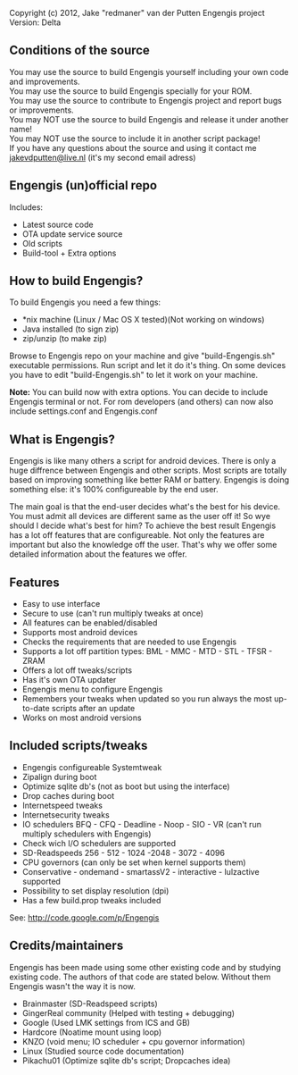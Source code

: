 Copyright (c) 2012, Jake "redmaner" van der Putten
Engengis project
Version: Delta

Conditions of the source
-------------------------------------------------------------------------------------
You may use the source to build Engengis yourself including your own code and improvements.  
You may use the source to build Engengis specially for your ROM.  
You may use the source to contribute to Engengis project and report bugs or improvements.  
You may NOT use the source to build Engengis and release it under another name!  
You may NOT use the source to include it in another script package!  
If you have any questions about the source and using it contact me jakevdputten@live.nl (it's my second email adress)

Engengis (un)official repo
--------------------------------------------------------------------------------------
Includes:

 * Latest source code
 * OTA update service source
 * Old scripts
 * Build-tool + Extra options

How to build Engengis?
--------------------------------------------------------------------------------------
To build Engengis you need a few things: 

 * *nix machine  (Linux / Mac OS X tested)(Not working on windows)
 * Java installed (to sign zip)
 * zip/unzip (to make zip)

Browse to Engengis repo on your machine and give "build-Engengis.sh" executable permissions. Run script and let it do it's thing. On some devices you have to edit "build-Engengis.sh" to let it work on your machine.

**Note:** You can build now with extra options. You can decide to include Engengis terminal or not. For rom developers (and others) can now also include settings.conf and Engengis.conf

What is Engengis?
--------------------------------------------------------------------------------------
Engengis is like many others a script for android devices. There is only a huge diffrence between Engengis and other scripts. Most scripts are totally based on improving something like better RAM or battery. Engengis is doing something else: it's 100% configureable by the end user.

The main goal is that the end-user decides what's the best for his device. You must admit all devices are different same as the user off it! So wye should I decide what's best for him? To achieve the best result Engengis has a lot off features that are configureable. Not only the features are important but also the knowledge off the user. That's why we offer some detailed information about the features we offer.

Features
--------------------------------------------------------------------------------------
 * Easy to use interface
 * Secure to use (can't run multiply tweaks at once)
 * All features can be enabled/disabled
 * Supports most android devices
 * Checks the requirements that are needed to use Engengis
 * Supports a lot off partition types: BML - MMC - MTD - STL - TFSR - ZRAM
 * Offers a lot off tweaks/scripts
 * Has it's own OTA updater
 * Engengis menu to configure Engengis
 * Remembers your tweaks when updated so you run always the most up-to-date scripts after an update
 * Works on most android versions

Included scripts/tweaks
--------------------------------------------------------------------------------------
 * Engengis configureable Systemtweak
 * Zipalign during boot
 * Optimize sqlite db's (not as boot but using the interface)
 * Drop caches during boot
 * Internetspeed tweaks 
 * Internetsecurity tweaks
 * IO schedulers BFQ - CFQ - Deadline - Noop - SIO - VR (can't run multiply schedulers with Engengis)
 * Check wich I/O schedulers are supported
 * SD-Readspeeds 256 - 512 - 1024 -2048 - 3072 - 4096
 * CPU governors (can only be set when kernel supports them)
 * Conservative - ondemand - smartassV2 - interactive - lulzactive  supported
 * Possibility to set display resolution (dpi)
 * Has a few build.prop tweaks included

See: http://code.google.com/p/Engengis

Credits/maintainers
--------------------------------------------------------------------------------------
Engengis has been made using some other existing code and by studying existing code. The authors of that code are stated below. Without them Engengis wasn't the way it is now.

 * Brainmaster (SD-Readspeed scripts)
 *  GingerReal community (Helped with testing + debugging)
 * Google (Used LMK settings from ICS and GB)
 * Hardcore (Noatime mount using loop)
 * KNZO (void menu; IO scheduler + cpu governor information)
 * Linux (Studied source code documentation)
 * Pikachu01 (Optimize sqlite db's script; Dropcaches idea)


